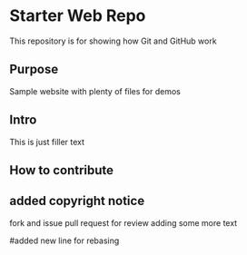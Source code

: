 # Starter Web Repo

This repository is for showing how Git and GitHub work

## Purpose

Sample website with plenty of files for demos

## Intro
This is just filler text 
## How to contribute

## added copyright notice
fork and issue pull request for review
adding some more text 

#added new line for rebasing